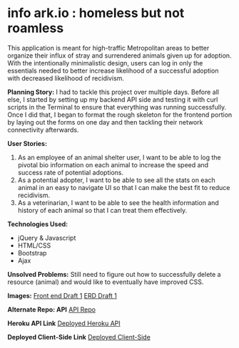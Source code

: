 # info ark.io : homeless but not roamless #

This application is meant for high-traffic Metropolitan areas to better organize their influx of stray and surrendered animals given up for adoption.  With the intentionally minimalistic design, users can log in only the essentials needed to better increase likelihood of a successful adoption with decreased likelihood of recidivism.

**Planning Story:**
I had to tackle this project over multiple days.  Before all else, I started by setting up my backend API side and testing it with curl scripts in the Terminal to ensure that everything was running successfully.  Once I did that, I began to format the rough skeleton for the frontend portion by laying out the forms on one day and then tackling their network connectivity afterwards.

**User Stories:**
1. As an employee of an animal shelter user, I want to be able to log
the pivotal bio information on each animal to increase the speed and success
rate of potential adoptions.
2. As a potential adopter, I want to be able to see all the stats on each animal
in an easy to navigate UI so that I can make the best fit to reduce recidivism.
3. As a veterinarian, I want to be able to see the health information and history
of each animal so that I can treat them effectively.

**Technologies Used:**
- jQuery & Javascript
- HTML/CSS
- Bootstrap
- Ajax

**Unsolved Problems:** Still need to figure out how to successfully delete a resource (animal) and would like to eventually have improved CSS.

**Images:**
[Front end Draft 1](https://i.imgur.com/DHvFrFw.png)
[ERD Draft 1](https://i.imgur.com/zeMD2Er.png)

**Alternate Repo: API**
[API Repo](https://github.com/kmvenez/info-ark-api)

**Heroku API Link**
[Deployed Heroku API](https://stark-falls-68902.herokuapp.com/)

**Deployed Client-Side Link**
[Deployed Client-Side](https://kmvenez.github.io/info-ark-client/)
